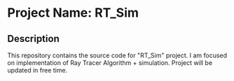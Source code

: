 # Project Name: RT_Sim

## Description
This repository contains the source code for "RT_Sim" project. I am focused on implementation of Ray Tracer Algorithm + simulation. Project will be updated in free time.
